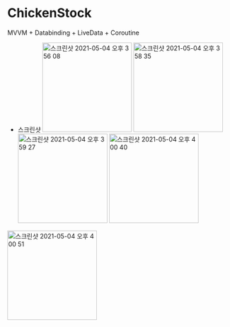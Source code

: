 # ChickenStock

MVVM + Databinding + LiveData + Coroutine

* 스크린샷
<img width="202" alt="스크린샷 2021-05-04 오후 3 56 08" src="https://user-images.githubusercontent.com/38140436/116970302-aaa5fc80-acf2-11eb-8221-ebfff1c9ceba.png"> <img width="202" alt="스크린샷 2021-05-04 오후 3 58 35" src="https://user-images.githubusercontent.com/38140436/116997829-439b3e80-ad18-11eb-862b-69d9bd613d94.png">
<img width="202" alt="스크린샷 2021-05-04 오후 3 59 27" src="https://user-images.githubusercontent.com/38140436/116997835-472ec580-ad18-11eb-9249-d2a5b740b3c8.png"> <img width="202" alt="스크린샷 2021-05-04 오후 4 00 40" src="https://user-images.githubusercontent.com/38140436/116997840-485ff280-ad18-11eb-8d03-d8770a1c5113.png">
<img width="202" alt="스크린샷 2021-05-04 오후 4 00 51" src="https://user-images.githubusercontent.com/38140436/116997842-48f88900-ad18-11eb-89e7-a88be4390b2a.png">
